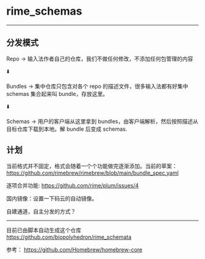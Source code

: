 # rime_schemas
--------------------

## 分发模式

Repo -> 输入法作者自己的仓库，我们不做任何修改，不添加任何包管理的内容

:arrow_down:

Bundles -> 集中仓库只包含对各个 repo 的描述文件，很多输入法都有好集中 schemas 集合起来叫 bundle，存放这里。

:arrow_down:

Schemas -> 用户的客户端从这里拿到 bundles，由客户端解析，然后按照描述从目标仓库下载到本地。解 bundle 后变成 schemas.

## 计划

当前格式并不固定，格式会随着一个个功能做完逐渐添加。当前的草案：
https://github.com/rimebrew/rimebrew/blob/main/bundle_spec.yaml 

逐项合并功能: https://github.com/rime/plum/issues/4

国内镜像：设置一下码云的自动镜像。

自建通道，自主分发的方式？

--------------------

目前已由脚本自动生成这个仓库 https://github.com/biopolyhedron/rime_schemata


参考：
https://github.com/Homebrew/homebrew-core
